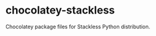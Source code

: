 chocolatey-stackless
====================

Chocolatey package files for Stackless Python distribution.
